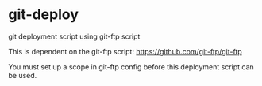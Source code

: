 git-deploy
==========

git deployment script using git-ftp script

This is dependent on the git-ftp script: https://github.com/git-ftp/git-ftp

You must set up a scope in git-ftp config before this deployment script can be used.
